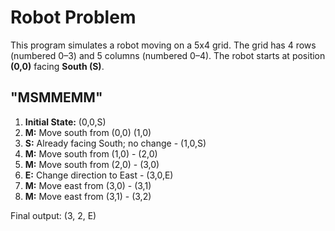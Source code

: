 # Robot Problem
This program simulates a robot moving on a 5x4 grid. The grid has 4 rows (numbered 0–3) and 5 columns (numbered 0–4). The robot starts at position **(0,0)** facing **South (S)**.

## "MSMMEMM"
1. **Initial State:** (0,0,S)
2. **M:** Move south from (0,0)  (1,0)
3. **S:** Already facing South; no change - (1,0,S)
4. **M:** Move south from (1,0) - (2,0)
5. **M:** Move south from (2,0) - (3,0)
6. **E:** Change direction to East - (3,0,E)
7. **M:** Move east from (3,0) - (3,1)
8. **M:** Move east from (3,1) - (3,2)

Final output: (3, 2, E)
